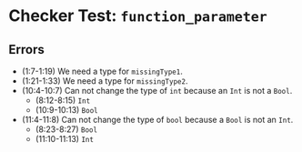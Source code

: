 # Checker Test: `function_parameter`

## Errors
- (1:7-1:19) We need a type for `missingType1`.
- (1:21-1:33) We need a type for `missingType2`.
- (10:4-10:7) Can not change the type of `int` because an `Int` is not a `Bool`.
  - (8:12-8:15) `Int`
  - (10:9-10:13) `Bool`
- (11:4-11:8) Can not change the type of `bool` because a `Bool` is not an `Int`.
  - (8:23-8:27) `Bool`
  - (11:10-11:13) `Int`

